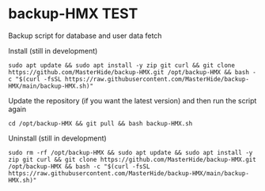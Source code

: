 # backup-HMX    TEST
Backup script for database and user data fetch

Install (still in development)

```
sudo apt update && sudo apt install -y zip git curl && git clone https://github.com/MasterHide/backup-HMX.git /opt/backup-HMX && bash -c "$(curl -fsSL https://raw.githubusercontent.com/MasterHide/backup-HMX/main/backup-HMX.sh)"
```

Update the repository (if you want the latest version) and then run the script again

```
cd /opt/backup-HMX && git pull && bash backup-HMX.sh
```

Uninstall (still in development)

```
sudo rm -rf /opt/backup-HMX && sudo apt update && sudo apt install -y zip git curl && git clone https://github.com/MasterHide/backup-HMX.git /opt/backup-HMX && bash -c "$(curl -fsSL https://raw.githubusercontent.com/MasterHide/backup-HMX/main/backup-HMX.sh)"
```
